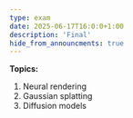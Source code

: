 ```yaml
---
type: exam
date: 2025-06-17T16:0:0+1:00
description: 'Final'
hide_from_announcments: true
---
```

**Topics:**
1. Neural rendering
2. Gaussian splatting
3. Diffusion models

